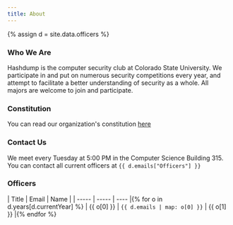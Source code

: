 ```yaml
---
title: About
---
```

{% assign d = site.data.officers %}

### Who We Are
Hashdump is the computer security club at Colorado State University. We participate in and put on numerous security competitions every year, and attempt to facilitate a better understanding of security as a whole. All majors are welcome to join and participate.

### Constitution
You can read our organization's constitution [here](constitution.html)

### Contact Us
We meet every Tuesday at 5:00 PM in the Computer Science Building 315.
You can contact all current officers at `{{ d.emails["Officers"] }}`

### Officers

| Title | Email | Name |
| ----- | ----- | ---- |{% for o in d.years[d.currentYear] %}
| {{ o[0] }} | `{{ d.emails | map: o[0] }}` | {{ o[1] }} |{% endfor %}
